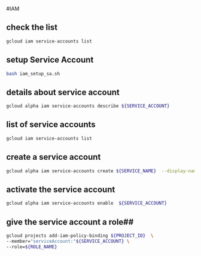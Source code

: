 #IAM

## check the list
```bash
gcloud iam service-accounts list
```

## setup Service Account
```bash
bash iam_setup_sa.sh
```

## details about service account
```bash
gcloud alpha iam service-accounts describe ${SERVICE_ACCOUNT} 
```


## list of service accounts ##
```bash
gcloud iam service-accounts list
```

## create a service account ##
```bash
gcloud alpha iam service-accounts create ${SERVICE_NAME}  --display-name="yu test display name"
```

## activate the service account ##
```bash
gcloud alpha iam service-accounts enable  ${SERVICE_ACCOUNT}
```

## give the service account a role##
```bash
gcloud projects add-iam-policy-binding ${PROJECT_ID}  \
--member="serviceAccount:"${SERVICE_ACCOUNT} \
--role=${ROLE_NAME}
```
